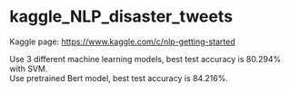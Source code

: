 # kaggle_NLP_disaster_tweets

Kaggle page: https://www.kaggle.com/c/nlp-getting-started

Use 3 different machine learning models, best test accuracy is 80.294% with SVM.  
Use pretrained Bert model, best test accuracy is 84.216%.
